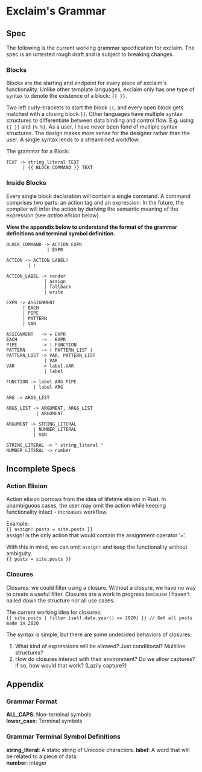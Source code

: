 # Exclaim's Grammar

## Spec

The following is the current working grammar specification for exclaim. The spec is an untested rough draft and is subject to breaking changes.

### Blocks

Blocks are the starting and endpoint for every piece of exclaim's functionality. Unlike other template languages, exclaim only has one type of syntax to denote the existence of a block: ```{{ }}```.  

Two left curly-brackets to start the block ```{{```, and every open block gets matched with a closing block ```}}```. Other languages have multiple syntax structures to differentiate between data binding and control flow. E.g. using ```{{ }}``` and ```{% %}```. As a user, I have never been fond of multiple syntax structures. The design makes more sense for the designer rather than the user. A single syntax lends to a streamlined workflow.

The grammar for a Block:

```none
TEXT -> string_literal TEXT 
      | {{ BLOCK_COMMAND }} TEXT
```

### Inside Blocks

Every single block declaration will contain a single command. A command comprises two parts: an action tag and an expression. In the future, the compiler will infer the action by deriving the semantic meaning of the expression (see *action elision* below).  

**View the appendix below to understand the format of the grammar definitions and terminal symbol definition.**

```none
BLOCK_COMMAND -> ACTION EXPR 
               | EXPR

ACTION -> ACTION_LABEL!  
        | !  

ACTION_LABEL -> render 
              | assign
              | fallback
              | write

EXPR -> ASSIGNMENT
      | EACH
      | PIPE
      | PATTERN
      | VAR

ASSIGNMENT   -> = EXPR
EACH         -> : EXPR
PIPE         -> | FUNCTION
PATTERN      -> ( PATTERN_LIST )
PATTERN_LIST -> VAR, PATTERN_LIST
              | VAR
VAR          -> label.VAR
              | label

FUNCTION -> label ARG PIPE
          | label ARG

ARG -> ARGS_LIST

ARGS_LIST -> ARGUMENT, ARGS_LIST
           | ARGUMENT

ARGUMENT -> STRING_LITERAL
          | NUMBER_LITERAL
          | VAR

STRING_LITERAL -> " string_literal "
NUMBER_LITERAL -> number
```

## Incomplete Specs

### Action Elision

Action elision borrows from the idea of lifetime elision in Rust. In unambiguous cases, the user may omit the action while keeping functionality intact - increases workflow.

Example:  
```{{ assign! posts = site.posts }}```  
assign! is the only action that would contain the assignment operator '```=```'.  

With this in mind, we can omit ```assign!``` and keep the functionality without ambiguity.  
```{{ posts = site.posts }}```

### Closures

Closures: we could filter using a closure. Without a closure, we have no way to create a useful filter. Closures are a work in progress because I haven't nailed down the structure nor all use cases.  

The current working idea for closures:  
```{{ site.posts | filter [self.data.year() == 2020] }} // Get all posts made in 2020```

The syntax is simple, but there are some undecided behaviors of closures:

1. What kind of expressions will be allowed? Just conditional? Multiline structures?
2. How do closures interact with their environment? Do we allow captures? If so, how would that work? (Lazily capture?)

## Appendix

### Grammar Format

**ALL_CAPS**: Non-terminal symbols  
**lower_case**: Terminal symbols

### Grammar Terminal Symbol Definitions

**string_literal**: A static string of Unicode characters.
**label**: A word that will be related to a piece of data.  
**number**: integer
